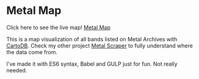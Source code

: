 # Metal Map

Click here to see the live map! [Metal Map][metalmap]

This is a map visualization of all bands listed on Metal Archives with [CartoDB][cartodb]. Check my other project [Metal Scraper][metalscraper] to fully understand where the data come from.

I've made it with ES6 syntax, Babel and GULP just for fun. Not really needed.

[cartodb]: http://www.cartodb.com
[metalscraper]: https://github.com/MiguelSR/metal-scraper
[metalmap]: http://miguelsr.github.io/metalmap
